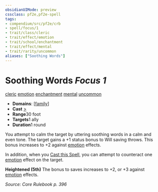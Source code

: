 ```yaml
---
obsidianUIMode: preview
cssclass: pf2e,pf2e-spell
tags:
- compendium/src/pf2e/crb
- spell/focus/1
- trait/class/cleric
- trait/effect/emotion
- trait/school/enchantment
- trait/effect/mental
- trait/rarity/uncommon
aliases: ["Soothing Words"]
---
```

# Soothing Words *Focus 1*   
[cleric](rules/traits/cleric.md)  [emotion](emotion.md)  [enchantment](enchantment.md)  [mental](mental.md)  [uncommon](uncommon.md)  

- **Domains**: [[family](../domains.md#Family)]
- **Cast** [>](chapter-9-playing-the-game.md#Actions "Single Action") 
- **Range**30 foot
- **Targets**1 ally
- **Duration**1 round

You attempt to calm the target by uttering soothing words in a calm and even tone. The target gains a +1 status bonus to Will saving throws. This bonus increases to +2 against [emotion](emotion.md) effects.

In addition, when you [Cast this Spell](cast-a-spell.md), you can attempt to counteract one [emotion](emotion.md) effect on the target.

**Heightened (5th)** The bonus to saves increases to +2, or +3 against [emotion](emotion.md) effects.

*Source: Core Rulebook p. 396*